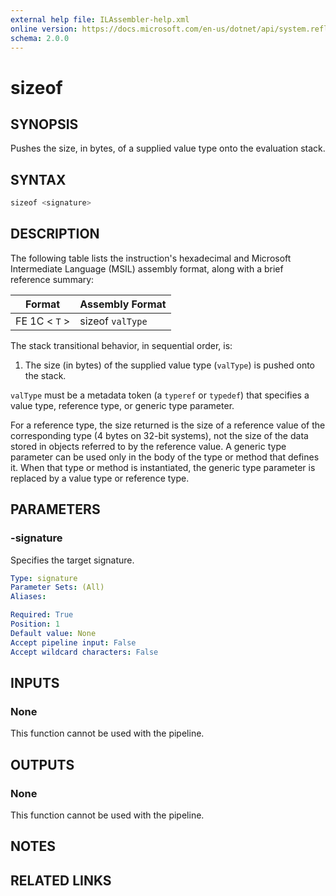 ```yaml
---
external help file: ILAssembler-help.xml
online version: https://docs.microsoft.com/en-us/dotnet/api/system.reflection.emit.opcodes.sizeof
schema: 2.0.0
---
```


# sizeof

## SYNOPSIS

Pushes the size, in bytes, of a supplied value type onto the evaluation stack.

## SYNTAX

```powershell
sizeof <signature>
```

## DESCRIPTION

The following table lists the instruction's hexadecimal and Microsoft Intermediate Language (MSIL) assembly format, along with a brief reference summary:

| Format        | Assembly Format  |
| ------------- | ---------------- |
| FE 1C < `T` > | sizeof `valType` |

 The stack transitional behavior, in sequential order, is:

1.  The size (in bytes) of the supplied value type (`valType`) is pushed onto the stack.

 `valType` must be a metadata token (a `typeref` or `typedef`) that specifies a value type, reference type, or generic type parameter.

 For a reference type, the size returned is the size of a reference value of the corresponding type (4 bytes on 32-bit systems), not the size of the data stored in objects referred to by the reference value. A generic type parameter can be used only in the body of the type or method that defines it. When that type or method is instantiated, the generic type parameter is replaced by a value type or reference type.

## PARAMETERS

### -signature

Specifies the target signature.

```yaml
Type: signature
Parameter Sets: (All)
Aliases:

Required: True
Position: 1
Default value: None
Accept pipeline input: False
Accept wildcard characters: False
```

## INPUTS

### None

This function cannot be used with the pipeline.

## OUTPUTS

### None

This function cannot be used with the pipeline.

## NOTES

## RELATED LINKS
